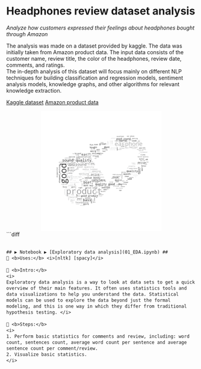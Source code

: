 # Headphones review dataset analysis
<i>Analyze how customers expressed their feelings about headphones bought through Amazon</i>
<p></p>
<p></p>
The analysis was made on a dataset provided by kaggle. The data was initially taken from Amazon product data.
The input data consists of the customer name, review title, the color of the headphones, review date, comments, and ratings.<br>
The in-depth analysis of this dataset will focus mainly on different NLP techniques for building classification and regression models, sentiment analysis models, knowledge graphs, and other algorithms for relevant knowledge extraction.

[Kaggle dataset](https://www.kaggle.com/datasets/mdwaquarazam/headphone-dataset-review-analysis)
[Amazon product data](https://www.amazon.in/boat-headphones/s?k=boat+headphones) 

<div align="center">
<img align = "center", src="/outputs/headphone_word_cloud.png" alt="Headphones logo" title="Headphones word map logo" height="320"/>
<div align="left">
```diff

```

## ▶️ Notebook ▶️ [Exploratory data analysis](01_EDA.ipynb) ##
🔵 <b>Uses:</b> <i>[nltk] [spacy]</i>

🔵 <b>Intro:</b>
<i>
Exploratory data analysis is a way to look at data sets to get a quick overview of their main features. It often uses statistics tools and data visualizations to help you understand the data. Statistical models can be used to explore the data beyond just the formal modeling, and this is one way in which they differ from traditional hypothesis testing. </i>

🔵 <b>Steps:</b>
<i>
1. Perform basic statistics for comments and review, including: word count, sentences count, average word count per sentence and average sentence count per comment/review.
2. Visualize basic statistics.
</i>
